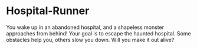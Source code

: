 # Hospital-Runner
You wake up in an abandoned hospital, and a shapeless monster approaches from behind! 
Your goal is to escape the haunted hospital. Some obstacles help you, others slow you down. 
Will you make it out alive? 
